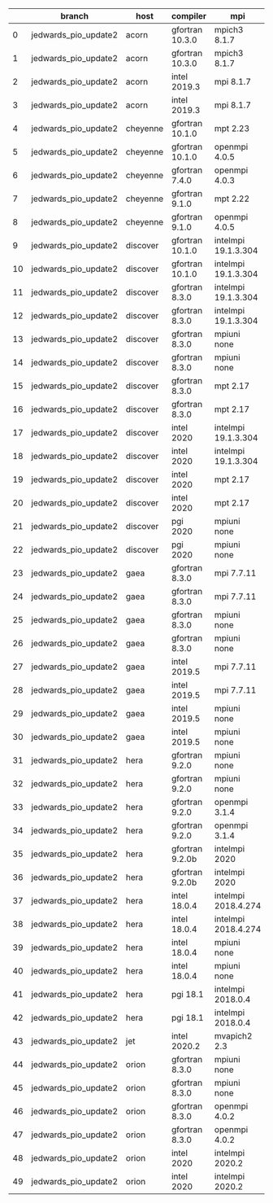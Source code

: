 |    | branch               | host     | compiler        | mpi                 | netcdf      | o_g   | os     | build   | u_pass   | u_fail   | s_pass   | s_fail   | e_pass   | e_fail   | nuopc_pass   | nuopc_fail   | artifacts_hash                                                                                                                                                                 | modified                   |
|----|----------------------|----------|-----------------|---------------------|-------------|-------|--------|---------|----------|----------|----------|----------|----------|----------|--------------|--------------|--------------------------------------------------------------------------------------------------------------------------------------------------------------------------------|----------------------------|
|  0 | jedwards_pio_update2 | acorn    | gfortran 10.3.0 | mpich3 8.1.7        | 4.7.4 4.5.3 | O     | Linux  | pass    | 13647    | 0        | 49       | 0        | 80       | 0        | 50           | 0            | [artifacts](https://github.com/esmf-org/esmf-test-artifacts/tree/3f86cd5759569cdd1a6a6ff6ababe159dd3b1433/jedwards_pio_update2/acorn/gfortran/10.3.0/O/mpich3/8.1.7)           | 2022-03-14 01:08:00.089543 |
|  1 | jedwards_pio_update2 | acorn    | gfortran 10.3.0 | mpich3 8.1.7        | 4.7.4 4.5.3 | g     | Linux  | pass    | 13647    | 0        | 49       | 0        | 80       | 0        | 50           | 0            | [artifacts](https://github.com/esmf-org/esmf-test-artifacts/tree/121c4840c1c74520c866de731c14e05b08da6c76/jedwards_pio_update2/acorn/gfortran/10.3.0/g/mpich3/8.1.7)           | 2022-03-14 01:08:00.089550 |
|  2 | jedwards_pio_update2 | acorn    | intel 2019.3    | mpi 8.1.7           | 4.7.4 4.5.3 | O     | Linux  | fail    | fail     | fail     | fail     | fail     | fail     | fail     | 0            | 50           | [artifacts](https://github.com/esmf-org/esmf-test-artifacts/tree/bdbc30f6f1ecf8599bf23ee110fb4d86d5b3946a/jedwards_pio_update2/acorn/intel/2019.3/O/mpi/8.1.7)                 | 2022-03-14 01:08:00.089556 |
|  3 | jedwards_pio_update2 | acorn    | intel 2019.3    | mpi 8.1.7           | 4.7.4 4.5.3 | g     | Linux  | fail    | fail     | fail     | fail     | fail     | fail     | fail     | 0            | 50           | [artifacts](https://github.com/esmf-org/esmf-test-artifacts/tree/e4899f1d9311fcafd3a6de72d8925c5bc5095a6f/jedwards_pio_update2/acorn/intel/2019.3/g/mpi/8.1.7)                 | 2022-03-14 01:08:00.089513 |
|  4 | jedwards_pio_update2 | cheyenne | gfortran 10.1.0 | mpt 2.23            | 4.7.4 4.5.3 | O     | Linux  | pass    | 13647    | 0        | 49       | 0        | 80       | 0        | 50           | 0            | [artifacts](https://github.com/esmf-org/esmf-test-artifacts/tree/b8c24d80bd93cb94c7af22923f433ebcc4abaf5e/jedwards_pio_update2/cheyenne/gfortran/10.1.0/O/mpt/2.23)            | 2022-03-14 01:09:49.791966 |
|  5 | jedwards_pio_update2 | cheyenne | gfortran 10.1.0 | openmpi 4.0.5       | 4.7.4 4.5.3 | O     | Linux  | pass    | 13647    | 0        | 49       | 0        | 80       | 0        | 50           | 0            | [artifacts](https://github.com/esmf-org/esmf-test-artifacts/tree/339d8ee9076297b00595d005ecc42d6e1d192414/jedwards_pio_update2/cheyenne/gfortran/10.1.0/O/openmpi/4.0.5)       | 2022-03-14 01:09:49.791984 |
|  6 | jedwards_pio_update2 | cheyenne | gfortran 7.4.0  | openmpi 4.0.3       | 4.7.3 4.5.2 | O     | Linux  | pass    | 13647    | 0        | 49       | 0        | 80       | 0        | 50           | 0            | [artifacts](https://github.com/esmf-org/esmf-test-artifacts/tree/9e550123ebac27d05de63dd82ea4017a7b55f429/jedwards_pio_update2/cheyenne/gfortran/7.4.0/O/openmpi/4.0.3)        | 2022-03-14 01:09:49.791974 |
|  7 | jedwards_pio_update2 | cheyenne | gfortran 9.1.0  | mpt 2.22            | 4.7.3 4.5.2 | O     | Linux  | pass    | 13647    | 0        | 49       | 0        | 80       | 0        | 50           | 0            | [artifacts](https://github.com/esmf-org/esmf-test-artifacts/tree/f912bca5e563a581b45c0422c07b1e2e71beaedc/jedwards_pio_update2/cheyenne/gfortran/9.1.0/O/mpt/2.22)             | 2022-03-14 01:09:49.791979 |
|  8 | jedwards_pio_update2 | cheyenne | gfortran 9.1.0  | openmpi 4.0.5       | 4.7.3 4.5.2 | O     | Linux  | pass    | 13647    | 0        | 49       | 0        | 80       | 0        | 50           | 0            | [artifacts](https://github.com/esmf-org/esmf-test-artifacts/tree/e21fb2c39847f84ca2cca5ea04f6a2eb91b9ad4a/jedwards_pio_update2/cheyenne/gfortran/9.1.0/O/openmpi/4.0.5)        | 2022-03-14 01:09:49.791938 |
|  9 | jedwards_pio_update2 | discover | gfortran 10.1.0 | intelmpi 19.1.3.304 | N/A N/A     | O     | Linux  | pass    | 13632    | 15       | 49       | 0        | 80       | 0        | 50           | 0            | [artifacts](https://github.com/esmf-org/esmf-test-artifacts/tree/c1511c7a4d0864fd69bf7b6c44482605ab8983b8/jedwards_pio_update2/discover/gfortran/10.1.0/O/intelmpi/19.1.3.304) | 2022-03-14 01:13:59.869233 |
| 10 | jedwards_pio_update2 | discover | gfortran 10.1.0 | intelmpi 19.1.3.304 | N/A N/A     | g     | Linux  | pass    | 13632    | 15       | 49       | 0        | 80       | 0        | 50           | 0            | [artifacts](https://github.com/esmf-org/esmf-test-artifacts/tree/d879d708364e9be066321afa489adfe713d024e7/jedwards_pio_update2/discover/gfortran/10.1.0/g/intelmpi/19.1.3.304) | 2022-03-14 01:13:59.869259 |
| 11 | jedwards_pio_update2 | discover | gfortran 8.3.0  | intelmpi 19.1.3.304 | N/A N/A     | O     | Linux  | pass    | 13632    | 15       | 49       | 0        | 80       | 0        | 50           | 0            | [artifacts](https://github.com/esmf-org/esmf-test-artifacts/tree/7ce2185d4d6b30d5c8ac51d1a0b16a0efbab2e5e/jedwards_pio_update2/discover/gfortran/8.3.0/O/intelmpi/19.1.3.304)  | 2022-03-14 01:13:59.869178 |
| 12 | jedwards_pio_update2 | discover | gfortran 8.3.0  | intelmpi 19.1.3.304 | N/A N/A     | g     | Linux  | pass    | 13632    | 15       | 49       | 0        | 80       | 0        | 50           | 0            | [artifacts](https://github.com/esmf-org/esmf-test-artifacts/tree/4dec6251bb199e427333d8cbe2c44c80c25f83f5/jedwards_pio_update2/discover/gfortran/8.3.0/g/intelmpi/19.1.3.304)  | 2022-03-14 01:13:59.869218 |
| 13 | jedwards_pio_update2 | discover | gfortran 8.3.0  | mpiuni none         | N/A N/A     | O     | Linux  | pass    | 12121    | 0        | 8        | 0        | 43       | 0        | 0            | 50           | [artifacts](https://github.com/esmf-org/esmf-test-artifacts/tree/6cde48f51d2f52d6a18d7f7d5a085e0d46323577/jedwards_pio_update2/discover/gfortran/8.3.0/O/mpiuni/none)          | 2022-03-14 01:13:59.869255 |
| 14 | jedwards_pio_update2 | discover | gfortran 8.3.0  | mpiuni none         | N/A N/A     | g     | Linux  | pass    | 12121    | 0        | 8        | 0        | 43       | 0        | 0            | 50           | [artifacts](https://github.com/esmf-org/esmf-test-artifacts/tree/2d4704f65e47cbe9f474a39570e02c060ca9ab9c/jedwards_pio_update2/discover/gfortran/8.3.0/g/mpiuni/none)          | 2022-03-14 01:13:59.869201 |
| 15 | jedwards_pio_update2 | discover | gfortran 8.3.0  | mpt 2.17            | N/A N/A     | O     | Linux  | pass    | 13647    | 0        | 49       | 0        | 80       | 0        | 46           | 4            | [artifacts](https://github.com/esmf-org/esmf-test-artifacts/tree/418321966ac182e563984617bcb86bb2050c1508/jedwards_pio_update2/discover/gfortran/8.3.0/O/mpt/2.17)             | 2022-03-14 01:13:59.869237 |
| 16 | jedwards_pio_update2 | discover | gfortran 8.3.0  | mpt 2.17            | N/A N/A     | g     | Linux  | pass    | 13647    | 0        | 49       | 0        | 80       | 0        | 46           | 4            | [artifacts](https://github.com/esmf-org/esmf-test-artifacts/tree/d06b63c0abc2ca448ee4bcc3d831bdea2f3f3d5b/jedwards_pio_update2/discover/gfortran/8.3.0/g/mpt/2.17)             | 2022-03-14 01:13:59.869242 |
| 17 | jedwards_pio_update2 | discover | intel 2020      | intelmpi 19.1.3.304 | 4.8.0 4.5.4 | O     | Linux  | pass    | 13647    | 0        | 49       | 0        | 80       | 0        | 50           | 0            | [artifacts](https://github.com/esmf-org/esmf-test-artifacts/tree/3cc1fc56ca10f663e81413862832f7235c0a99ab/jedwards_pio_update2/discover/intel/2020/O/intelmpi/19.1.3.304)      | 2022-03-14 01:13:59.869223 |
| 18 | jedwards_pio_update2 | discover | intel 2020      | intelmpi 19.1.3.304 | 4.8.0 4.5.4 | g     | Linux  | pass    | 13647    | 0        | 49       | 0        | 80       | 0        | 50           | 0            | [artifacts](https://github.com/esmf-org/esmf-test-artifacts/tree/83a76115119c3eba51007522917e41f8abafc542/jedwards_pio_update2/discover/intel/2020/g/intelmpi/19.1.3.304)      | 2022-03-14 01:13:59.869213 |
| 19 | jedwards_pio_update2 | discover | intel 2020      | mpt 2.17            | 4.8.0 4.5.4 | O     | Linux  | fail    | fail     | fail     | fail     | fail     | fail     | fail     | 0            | 50           | [artifacts](https://github.com/esmf-org/esmf-test-artifacts/tree/a727cee384a63f0712fcf658ea52d4796d096dff/jedwards_pio_update2/discover/intel/2020/O/mpt/2.17)                 | 2022-03-14 01:13:59.869246 |
| 20 | jedwards_pio_update2 | discover | intel 2020      | mpt 2.17            | 4.8.0 4.5.4 | g     | Linux  | fail    | fail     | fail     | fail     | fail     | fail     | fail     | 0            | 50           | [artifacts](https://github.com/esmf-org/esmf-test-artifacts/tree/b2094d866415e5049eb5e42631a117dbc5cb71c1/jedwards_pio_update2/discover/intel/2020/g/mpt/2.17)                 | 2022-03-14 01:13:59.869250 |
| 21 | jedwards_pio_update2 | discover | pgi 2020        | mpiuni none         | N/A N/A     | O     | Linux  | pass    | 11499    | 622      | 6        | 2        | 40       | 3        | 0            | 50           | [artifacts](https://github.com/esmf-org/esmf-test-artifacts/tree/14fe3289a1d8e26c1b61b3aef7bad1d0c722008d/jedwards_pio_update2/discover/pgi/2020/O/mpiuni/none)                | 2022-03-14 01:13:59.869208 |
| 22 | jedwards_pio_update2 | discover | pgi 2020        | mpiuni none         | N/A N/A     | g     | Linux  | pass    | 11499    | 622      | 4        | 4        | 40       | 3        | 0            | 50           | [artifacts](https://github.com/esmf-org/esmf-test-artifacts/tree/ef36dd47f81ed57ee2022b3c9e8c127ff673a1bb/jedwards_pio_update2/discover/pgi/2020/g/mpiuni/none)                | 2022-03-14 01:13:59.869228 |
| 23 | jedwards_pio_update2 | gaea     | gfortran 8.3.0  | mpi 7.7.11          | 4.6.3 4.4.5 | O     | Unicos | pass    | 13646    | 1        | 49       | 0        | 80       | 0        | 47           | 3            | [artifacts](https://github.com/esmf-org/esmf-test-artifacts/tree/87aa7ac84e7ee3d37d5036f8fa6f216521d84f6c/jedwards_pio_update2/gaea/gfortran/8.3.0/O/mpi/7.7.11)               | 2022-03-14 01:15:42.190830 |
| 24 | jedwards_pio_update2 | gaea     | gfortran 8.3.0  | mpi 7.7.11          | 4.6.3 4.4.5 | g     | Unicos | pass    | 13646    | 1        | 49       | 0        | 80       | 0        | 47           | 3            | [artifacts](https://github.com/esmf-org/esmf-test-artifacts/tree/1a14b322b9eaf0a440c50cb0a05c7da26fc00747/jedwards_pio_update2/gaea/gfortran/8.3.0/g/mpi/7.7.11)               | 2022-03-14 01:15:42.190812 |
| 25 | jedwards_pio_update2 | gaea     | gfortran 8.3.0  | mpiuni none         | 4.6.3 4.4.5 | O     | Unicos | pass    | 12121    | 0        | 8        | 0        | 43       | 0        | 0            | 50           | [artifacts](https://github.com/esmf-org/esmf-test-artifacts/tree/63d6e41b18c7dc194e20da3dd55aa96a470873e3/jedwards_pio_update2/gaea/gfortran/8.3.0/O/mpiuni/none)              | 2022-03-14 01:15:42.190834 |
| 26 | jedwards_pio_update2 | gaea     | gfortran 8.3.0  | mpiuni none         | 4.6.3 4.4.5 | g     | Unicos | pass    | 12121    | 0        | 8        | 0        | 43       | 0        | 0            | 50           | [artifacts](https://github.com/esmf-org/esmf-test-artifacts/tree/455be9ae600690e118516e1f5668029788ae1a8c/jedwards_pio_update2/gaea/gfortran/8.3.0/g/mpiuni/none)              | 2022-03-14 01:15:42.190819 |
| 27 | jedwards_pio_update2 | gaea     | intel 2019.5    | mpi 7.7.11          | 4.6.3 4.4.5 | O     | Unicos | pass    | 13632    | 15       | 49       | 0        | 80       | 0        | 47           | 3            | [artifacts](https://github.com/esmf-org/esmf-test-artifacts/tree/63450b8c98afc15483a7385d0a953a68cbc7651d/jedwards_pio_update2/gaea/intel/2019.5/O/mpi/7.7.11)                 | 2022-03-14 01:15:42.190843 |
| 28 | jedwards_pio_update2 | gaea     | intel 2019.5    | mpi 7.7.11          | 4.6.3 4.4.5 | g     | Unicos | pass    | 13632    | 15       | 49       | 0        | 80       | 0        | 47           | 3            | [artifacts](https://github.com/esmf-org/esmf-test-artifacts/tree/aede22938299d05202f533c470eed2e96ecb36cb/jedwards_pio_update2/gaea/intel/2019.5/g/mpi/7.7.11)                 | 2022-03-14 01:15:42.190824 |
| 29 | jedwards_pio_update2 | gaea     | intel 2019.5    | mpiuni none         | 4.6.3 4.4.5 | O     | Unicos | pass    | 12106    | 15       | 8        | 0        | 43       | 0        | 0            | 50           | [artifacts](https://github.com/esmf-org/esmf-test-artifacts/tree/bfdd480def4d6a6c5957eb276a8faa8c822573fb/jedwards_pio_update2/gaea/intel/2019.5/O/mpiuni/none)                | 2022-03-14 01:15:42.190839 |
| 30 | jedwards_pio_update2 | gaea     | intel 2019.5    | mpiuni none         | 4.6.3 4.4.5 | g     | Unicos | pass    | 12106    | 15       | 8        | 0        | 43       | 0        | 0            | 50           | [artifacts](https://github.com/esmf-org/esmf-test-artifacts/tree/cd9d6775a1dda688c2adb771dac4974e830f8dbb/jedwards_pio_update2/gaea/intel/2019.5/g/mpiuni/none)                | 2022-03-14 01:15:42.190788 |
| 31 | jedwards_pio_update2 | hera     | gfortran 9.2.0  | mpiuni none         | 4.7.2 4.5.2 | O     | Linux  | pass    | 12121    | 0        | 8        | 0        | 43       | 0        | 0            | 50           | [artifacts](https://github.com/esmf-org/esmf-test-artifacts/tree/54a129453936c6ffa778ec0051efc9131fa0e2b4/jedwards_pio_update2/hera/gfortran/9.2.0/O/mpiuni/none)              | 2022-03-14 01:18:11.924455 |
| 32 | jedwards_pio_update2 | hera     | gfortran 9.2.0  | mpiuni none         | 4.7.2 4.5.2 | g     | Linux  | pass    | 12121    | 0        | 8        | 0        | 43       | 0        | 0            | 50           | [artifacts](https://github.com/esmf-org/esmf-test-artifacts/tree/162b0eb094634e08f9c79542f887b3fee2991c75/jedwards_pio_update2/hera/gfortran/9.2.0/g/mpiuni/none)              | 2022-03-14 01:18:11.924433 |
| 33 | jedwards_pio_update2 | hera     | gfortran 9.2.0  | openmpi 3.1.4       | 4.7.2 4.5.2 | O     | Linux  | fail    | fail     | fail     | fail     | fail     | fail     | fail     | 0            | 50           | [artifacts](https://github.com/esmf-org/esmf-test-artifacts/tree/5e5991c417eb40bc34e26282675681f0244c60a6/jedwards_pio_update2/hera/gfortran/9.2.0/O/openmpi/3.1.4)            | 2022-03-14 01:18:11.924465 |
| 34 | jedwards_pio_update2 | hera     | gfortran 9.2.0  | openmpi 3.1.4       | 4.7.2 4.5.2 | g     | Linux  | fail    | fail     | fail     | fail     | fail     | fail     | fail     | 0            | 50           | [artifacts](https://github.com/esmf-org/esmf-test-artifacts/tree/c5328a9f7096d13d633ebae03bba6c2214605356/jedwards_pio_update2/hera/gfortran/9.2.0/g/openmpi/3.1.4)            | 2022-03-14 01:18:11.924449 |
| 35 | jedwards_pio_update2 | hera     | gfortran 9.2.0b | intelmpi 2020       | N/A N/A     | O     | Linux  | pass    | 0        | 8769     | 0        | 49       | 0        | 80       | 0            | 50           | [artifacts](https://github.com/esmf-org/esmf-test-artifacts/tree/c30aea39e231eadb5fb4ce607921d60cf45ac75c/jedwards_pio_update2/hera/gfortran/9.2.0b/O/intelmpi/2020)           | 2022-03-14 01:18:11.924443 |
| 36 | jedwards_pio_update2 | hera     | gfortran 9.2.0b | intelmpi 2020       | N/A N/A     | g     | Linux  | pass    | 0        | 8769     | 0        | 49       | 0        | 80       | 0            | 50           | [artifacts](https://github.com/esmf-org/esmf-test-artifacts/tree/2c227b0f0c56179fa31d60c5243013d30af9765e/jedwards_pio_update2/hera/gfortran/9.2.0b/g/intelmpi/2020)           | 2022-03-14 01:18:11.924438 |
| 37 | jedwards_pio_update2 | hera     | intel 18.0.4    | intelmpi 2018.4.274 | 4.7.0 4.4.5 | O     | Linux  | fail    | fail     | fail     | fail     | fail     | fail     | fail     | 0            | 50           | [artifacts](https://github.com/esmf-org/esmf-test-artifacts/tree/e3d08c619f9f9c68169a84ec98e658f3d91e9722/jedwards_pio_update2/hera/intel/18.0.4/O/intelmpi/2018.4.274)        | 2022-03-14 01:18:11.924476 |
| 38 | jedwards_pio_update2 | hera     | intel 18.0.4    | intelmpi 2018.4.274 | 4.7.0 4.4.5 | g     | Linux  | fail    | fail     | fail     | fail     | fail     | fail     | fail     | 0            | 50           | [artifacts](https://github.com/esmf-org/esmf-test-artifacts/tree/a902f2acea4a4255dbd8d5e7aa0f292d7ec3a7f9/jedwards_pio_update2/hera/intel/18.0.4/g/intelmpi/2018.4.274)        | 2022-03-14 01:18:11.924471 |
| 39 | jedwards_pio_update2 | hera     | intel 18.0.4    | mpiuni none         | 4.7.0 4.4.5 | O     | Linux  | pass    | 12121    | 0        | 8        | 0        | 43       | 0        | 0            | 50           | [artifacts](https://github.com/esmf-org/esmf-test-artifacts/tree/5ca2b62875d693fd7979109af160bbbc20063ed6/jedwards_pio_update2/hera/intel/18.0.4/O/mpiuni/none)                | 2022-03-14 01:18:11.924385 |
| 40 | jedwards_pio_update2 | hera     | intel 18.0.4    | mpiuni none         | 4.7.0 4.4.5 | g     | Linux  | pass    | 12121    | 0        | 8        | 0        | 43       | 0        | 0            | 50           | [artifacts](https://github.com/esmf-org/esmf-test-artifacts/tree/d49a94f3e77d1556f8e182e77b603ddf999ded4b/jedwards_pio_update2/hera/intel/18.0.4/g/mpiuni/none)                | 2022-03-14 01:18:11.924460 |
| 41 | jedwards_pio_update2 | hera     | pgi 18.1        | intelmpi 2018.0.4   | N/A N/A     | O     | Linux  | fail    | fail     | fail     | fail     | fail     | fail     | fail     | 0            | 50           | [artifacts](https://github.com/esmf-org/esmf-test-artifacts/tree/c7923e54f7661085fc418f440b3bb1ea095883be/jedwards_pio_update2/hera/pgi/18.1/O/intelmpi/2018.0.4)              | 2022-03-14 01:18:11.924417 |
| 42 | jedwards_pio_update2 | hera     | pgi 18.1        | intelmpi 2018.0.4   | N/A N/A     | g     | Linux  | fail    | fail     | fail     | fail     | fail     | fail     | fail     | 0            | 50           | [artifacts](https://github.com/esmf-org/esmf-test-artifacts/tree/75550e798ce5f2ca282b4f04f8525fc3e252d2ec/jedwards_pio_update2/hera/pgi/18.1/g/intelmpi/2018.0.4)              | 2022-03-14 01:18:11.924426 |
| 43 | jedwards_pio_update2 | jet      | intel 2020.2    | mvapich2 2.3        | 4.7.0 4.4.5 | O     | Linux  | fail    | fail     | fail     | fail     | fail     | fail     | fail     | fail         | fail         | [artifacts](https://github.com/esmf-org/esmf-test-artifacts/tree/4975545e55e2678bc9fbdaf98f5408b7b6ce251d/jedwards_pio_update2/jet/intel/2020.2/O/mvapich2/2.3)                | 2022-03-13 03:19:24.280218 |
| 44 | jedwards_pio_update2 | orion    | gfortran 8.3.0  | mpiuni none         | 4.7.4 4.5.3 | O     | Linux  | pass    | 12121    | 0        | 8        | 0        | 43       | 0        | 0            | 50           | [artifacts](https://github.com/esmf-org/esmf-test-artifacts/tree/6d50bde0189b93654777b32e06b9ce3e1113fbbe/jedwards_pio_update2/orion/gfortran/8.3.0/O/mpiuni/none)             | 2022-03-14 01:22:23.568386 |
| 45 | jedwards_pio_update2 | orion    | gfortran 8.3.0  | mpiuni none         | 4.7.4 4.5.3 | g     | Linux  | pass    | 12121    | 0        | 8        | 0        | 43       | 0        | 0            | 50           | [artifacts](https://github.com/esmf-org/esmf-test-artifacts/tree/e7375571e4e48fe2afd58ebf72ab393b6e360406/jedwards_pio_update2/orion/gfortran/8.3.0/g/mpiuni/none)             | 2022-03-14 01:22:23.568395 |
| 46 | jedwards_pio_update2 | orion    | gfortran 8.3.0  | openmpi 4.0.2       | 4.7.4 4.5.3 | O     | Linux  | pass    | 13647    | 0        | 49       | 0        | 80       | 0        | 50           | 0            | [artifacts](https://github.com/esmf-org/esmf-test-artifacts/tree/646740eb619bcdac97f8e0e2e51cabc4bdfc22f5/jedwards_pio_update2/orion/gfortran/8.3.0/O/openmpi/4.0.2)           | 2022-03-14 01:22:23.568379 |
| 47 | jedwards_pio_update2 | orion    | gfortran 8.3.0  | openmpi 4.0.2       | 4.7.4 4.5.3 | g     | Linux  | pass    | 13647    | 0        | 49       | 0        | 80       | 0        | 50           | 0            | [artifacts](https://github.com/esmf-org/esmf-test-artifacts/tree/bbe6cfa0549e35815ebf808cb4a66233e5b6df9d/jedwards_pio_update2/orion/gfortran/8.3.0/g/openmpi/4.0.2)           | 2022-03-14 01:22:23.568372 |
| 48 | jedwards_pio_update2 | orion    | intel 2020      | intelmpi 2020.2     | 4.7.4 4.5.3 | O     | Linux  | pass    | fail     | fail     | fail     | fail     | fail     | fail     | 0            | 0            | [artifacts](https://github.com/esmf-org/esmf-test-artifacts/tree/d299a443644eaf0250ef7ec2a54ad57c96ad0084/jedwards_pio_update2/orion/intel/2020/O/intelmpi/2020.2)             | 2022-03-14 01:22:23.568345 |
| 49 | jedwards_pio_update2 | orion    | intel 2020      | intelmpi 2020.2     | 4.7.4 4.5.3 | g     | Linux  | pass    | fail     | fail     | fail     | fail     | fail     | fail     | 0            | 0            | [artifacts](https://github.com/esmf-org/esmf-test-artifacts/tree/d299a443644eaf0250ef7ec2a54ad57c96ad0084/jedwards_pio_update2/orion/intel/2020/g/intelmpi/2020.2)             | 2022-03-14 01:22:23.568390 |